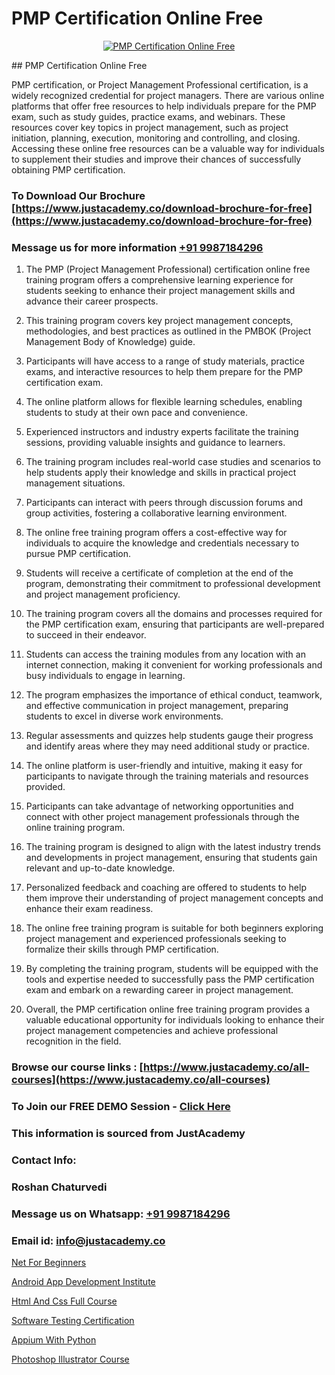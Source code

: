 # PMP Certification Online Free

<p align="center">
  <a href="https://justacademy.co/course-detail/pmp-certification-training">
    <img src="https://justacademy.co/storage2/course_image/1709713463_course_image.webp" alt="PMP Certification Online Free">
  </a>
</p>
## PMP Certification Online Free

PMP certification, or Project Management Professional certification, is a widely recognized credential for project managers. There are various online platforms that offer free resources to help individuals prepare for the PMP exam, such as study guides, practice exams, and webinars. These resources cover key topics in project management, such as project initiation, planning, execution, monitoring and controlling, and closing. Accessing these online free resources can be a valuable way for individuals to supplement their studies and improve their chances of successfully obtaining PMP certification.
### To Download Our Brochure [https://www.justacademy.co/download-brochure-for-free](https://www.justacademy.co/download-brochure-for-free)
### Message us for more information [+91 9987184296](https://api.whatsapp.com/send?phone=919987184296)
1) The PMP (Project Management Professional) certification online free training program offers a comprehensive learning experience for students seeking to enhance their project management skills and advance their career prospects.

2) This training program covers key project management concepts, methodologies, and best practices as outlined in the PMBOK (Project Management Body of Knowledge) guide.

3) Participants will have access to a range of study materials, practice exams, and interactive resources to help them prepare for the PMP certification exam.

4) The online platform allows for flexible learning schedules, enabling students to study at their own pace and convenience.

5) Experienced instructors and industry experts facilitate the training sessions, providing valuable insights and guidance to learners.

6) The training program includes real-world case studies and scenarios to help students apply their knowledge and skills in practical project management situations.

7) Participants can interact with peers through discussion forums and group activities, fostering a collaborative learning environment.

8) The online free training program offers a cost-effective way for individuals to acquire the knowledge and credentials necessary to pursue PMP certification.

9) Students will receive a certificate of completion at the end of the program, demonstrating their commitment to professional development and project management proficiency.

10) The training program covers all the domains and processes required for the PMP certification exam, ensuring that participants are well-prepared to succeed in their endeavor.

11) Students can access the training modules from any location with an internet connection, making it convenient for working professionals and busy individuals to engage in learning.

12) The program emphasizes the importance of ethical conduct, teamwork, and effective communication in project management, preparing students to excel in diverse work environments.

13) Regular assessments and quizzes help students gauge their progress and identify areas where they may need additional study or practice.

14) The online platform is user-friendly and intuitive, making it easy for participants to navigate through the training materials and resources provided.

15) Participants can take advantage of networking opportunities and connect with other project management professionals through the online training program.

16) The training program is designed to align with the latest industry trends and developments in project management, ensuring that students gain relevant and up-to-date knowledge.

17) Personalized feedback and coaching are offered to students to help them improve their understanding of project management concepts and enhance their exam readiness.

18) The online free training program is suitable for both beginners exploring project management and experienced professionals seeking to formalize their skills through PMP certification.

19) By completing the training program, students will be equipped with the tools and expertise needed to successfully pass the PMP certification exam and embark on a rewarding career in project management.

20) Overall, the PMP certification online free training program provides a valuable educational opportunity for individuals looking to enhance their project management competencies and achieve professional recognition in the field.

### Browse our course links : [https://www.justacademy.co/all-courses](https://www.justacademy.co/all-courses) 
### To Join our FREE DEMO Session - [Click Here](https://www.justacademy.co/register-for-course-demo)


### This information is sourced from JustAcademy
### Contact Info:
### Roshan Chaturvedi
### Message us on Whatsapp: [+91 9987184296](https://api.whatsapp.com/send?phone=919987184296)
### Email id: [info@justacademy.co](mailto:info@justacademy.co)
                
[Net For Beginners](https://www.linkedin.com/pulse/net-beginners-software-training-mountain-view-oge5e?trackingId=boMwV6v1Ex1g3MZmqKAlww%3D%3D&lipi=urn%3Ali%3Apage%3Ad_flagship3_company_admin%3BmPS%2BIVBvQs6ee2jjU4LMiw%3D%3D)

[Android App Development Institute](https://www.linkedin.com/pulse/android-app-development-institute-justacademy-bay-area-gyvof/)

[Html And Css Full Course](https://medium.com/@ranepooja/html-and-css-full-course-a83b45f3bef9)

[Software Testing Certification](https://medium.com/@mistersumit961/software-testing-certification-5acd4e91055a)

[Appium With Python](https://justacademyin.github.io/justacademy/appium-with-python)

[Photoshop Illustrator Course](https://justacademyin.github.io/justacademy/photoshop-illustrator-course)

